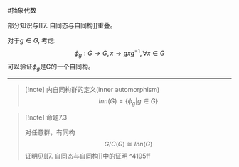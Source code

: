 #抽象代数 

部分知识与[[7. 自同态与自同构]]重叠。

对于$g\in G$, 考虑:$$\phi_g:G\longrightarrow G,x\longrightarrow gxg^{-1},\forall x\in G$$
可以验证$\phi_g$是G的一个自同构。
****
>[!note] 内自同构群的定义(inner automorphism) 
>$$Inn(G)=\{ \phi_g|g\in G\}$$


>[!note] 命题7.3 
>
>对任意群，有同构$$G/C(G)\cong Inn(G)$$证明见[[7. 自同态与自同构]]中的证明 ^4195ff